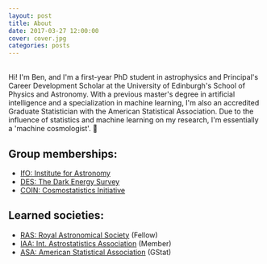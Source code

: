 ```yaml
---
layout: post
title: About
date: 2017-03-27 12:00:00
cover: cover.jpg
categories: posts
---
```


<br>
Hi! I'm Ben, and I'm a first-year PhD student in astrophysics and Principal's Career Development Scholar at the University of Edinburgh's School of Physics and Astronomy. With a previous master's degree in artificial intelligence and a specialization in machine learning, I'm also an accredited Graduate Statistician with the American Statistical Association. Due to the influence of statistics and machine learning on my research, I'm essentially a 'machine cosmologist'. 🙂

## Group memberships:

* [IfO: Institute for Astronomy](http://www.roe.ac.uk/ifa/)
* [DES: The Dark Energy Survey](https://www.darkenergysurvey.org)
* [COIN: Cosmostatistics Initiative](https://asaip.psu.edu/organizations/iaa/iaa-working-group-of-cosmostatistics)

## Learned societies:

* [RAS: Royal Astronomical Society](https://www.ras.org.uk) (Fellow)
* [IAA: Int. Astrostatistics Association](http://iaa.mi.oa-brera.inaf.it/IAA/home.html) (Member)
* [ASA: American Statistical Association](http://www.amstat.org) (GStat)
